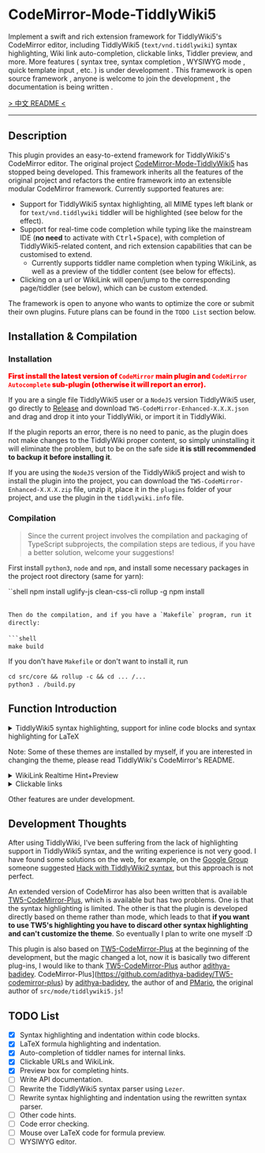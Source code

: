 # CodeMirror-Mode-TiddlyWiki5

Implement a swift and rich extension framework for TiddlyWiki5's CodeMirror editor, including TiddlyWiki5 (`text/vnd.tiddlywiki`) syntax highlighting, Wiki link auto-completion, clickable links, Tiddler preview, and more. More features ( syntax tree, syntax completion , WYSIWYG mode , quick template input , etc. ) is under development . This framework is open source framework , anyone is welcome to join the development , the documentation is being written .

[> 中文 README <](https://github.com/Gk0Wk/TW5-CodeMirror-Enhanced/blob/main/README.md)

---

## Description

This plugin provides an easy-to-extend framework for TiddlyWiki5's CodeMirror editor. The original project [CodeMirror-Mode-TiddlyWiki5](https://github.com/Gk0Wk/CodeMirror-Mode-TiddlyWiki5) has stopped being developed. This framework inherits all the features of the original project and refactors the entire framework into an extensible modular CodeMirror framework. Currently supported features are:

- Support for TiddlyWiki5 syntax highlighting, all MIME types left blank or for `text/vnd.tiddlywiki` tiddler will be highlighted (see below for the effect).
- Support for real-time code completion while typing like the mainstream IDE (**no need** to activate with <kbd>Ctrl</kbd>+<kbd>Space</kbd>), with completion of TiddlyWiki5-related content, and rich extension capabilities that can be customised to extend.
  - Currently supports tiddler name completion when typing WikiLink, as well as a preview of the tiddler content (see below for effects).
- Clicking on a url or WikiLink will open/jump to the corresponding page/tiddler (see below), which can be custom extended.

The framework is open to anyone who wants to optimize the core or submit their own plugins. Future plans can be found in the `TODO List` section below.

## Installation & Compilation

### Installation

<span style="color: red; font-weight: 900;">First install the latest version of `CodeMirror` main plugin and `CodeMirror Autocomplete` sub-plugin (otherwise it will report an error).</span>

If you are a single file TiddlyWiki5 user or a `NodeJS` version TiddlyWiki5 user, go directly to [Release](https://github.com/Gk0Wk/CodeMirror-Mode-TiddlyWiki5/releases) and download `TW5-CodeMirror-Enhanced-X.X.X.json` and drag and drop it into your TiddlyWiki, or import it in TiddlyWiki.

If the plugin reports an error, there is no need to panic, as the plugin does not make changes to the TiddlyWiki proper content, so simply uninstalling it will eliminate the problem, but to be on the safe side **it is still recommended to backup it before installing it**.

If you are using the `NodeJS` version of the TiddlyWiki5 project and wish to install the plugin into the project, you can download the `TW5-CodeMirror-Enhanced-X.X.X.zip` file, unzip it, place it in the `plugins` folder of your project, and use the plugin in the `tiddlywiki.info` file.

### Compilation

> Since the current project involves the compilation and packaging of TypeScript subprojects, the compilation steps are tedious, if you have a better solution, welcome your suggestions!

First install `python3`, `node` and `npm`, and install some necessary packages in the project root directory (same for yarn):

``shell
npm install uglify-js clean-css-cli rollup -g
npm install

````

Then do the compilation, and if you have a `Makefile` program, run it directly:

```shell
make build
````

If you don't have `Makefile` or don't want to install it, run

```shell
cd src/core && rollup -c && cd ... /...
python3 . /build.py
```

## Function Introduction

<details>
<summary>TiddlyWiki5 syntax highlighting, support for inline code blocks and syntax highlighting for LaTeX</summary>

Default:
![default](media/mode-default.jpg)

Ayu-Dark:
![ayu-dark](media/mode-ayu-dark.jpg)

TiddlyWiki:
![tiddlywiki](media/mode-tiddlywiki.jpg)

</details>

Note: Some of these themes are installed by myself, if you are interested in changing the theme, please read TiddlyWiki's CodeMirror's README.

<details>
<summary>WikiLink Realtime Hint+Preview</summary>

![wikilink-hint](media/wikilink-hint.gif)

With hint-preview opened：

![hint-preview](media/hint-preview.jpg)

</details>

<details>
<summary>Clickable links</summary>

![wikilink-hint](media/clickable-link.gif)

- For macOS users，<kbd>cmd</kbd> + <kbd>LeftClick</kbd> to open tiddler or external url.
- For other users，<kbd>ctrl</kbd> + <kbd>LeftClick</kbd> to open tiddler or external url.

</details>

Other features are under development.

## Development Thoughts

After using TiddlyWiki, I've been suffering from the lack of highlighting support in TiddlyWiki5 syntax, and the writing experience is not very good. I have found some solutions on the web, for example, on the [Google Group](https://groups.google.com/g/tiddlywiki/c/c3y-PycRP4M) someone suggested [Hack with TiddlyWiki2 syntax](https://www.gitmemory.com/issue/Jermolene/TiddlyWiki5/3685/770313436), but this approach is not perfect.

An extended version of CodeMirror has also been written that is available [TW5-CodeMirror-Plus](https://github.com/adithya-badidey/TW5-codemirror-plus), which is available but has two problems. One is that the syntax highlighting is limited. The other is that the plugin is developed directly based on theme rather than mode, which leads to that **if you want to use TW5's highlighting you have to discard other syntax highlighting and can't customize the theme**. So eventually I plan to write one myself :D

This plugin is also based on [TW5-CodeMirror-Plus](https://github.com/adithya-badidey/TW5-codemirror-plus) at the beginning of the development, but the magic changed a lot, now it is basically two different plug-ins, I would like to thank [TW5-CodeMirror-Plus](https://github.com/adithya-badidey/TW5-codemirror-plus) author [adithya-badidey](https://github.com/adithya-badidey/TW5-codemirror-plus). CodeMirror-Plus](https://github.com/adithya-badidey/TW5-codemirror-plus) by [adithya-badidey](https://github.com/adithya-badidey), the author of and [PMario](https://github.com/pmario), the original author of `src/mode/tiddlywiki5.js`!

## TODO List

- [x] Syntax highlighting and indentation within code blocks.
- [x] LaTeX formula highlighting and indentation.
- [x] Auto-completion of tiddler names for internal links.
- [x] Clickable URLs and WikiLink.
- [x] Preview box for completing hints.
- [ ] Write API documentation.
- [ ] Rewrite the TiddlyWiki5 syntax parser using `Lezer`.
- [ ] Rewrite syntax highlighting and indentation using the rewritten syntax parser.
- [ ] Other code hints.
- [ ] Code error checking.
- [ ] Mouse over LaTeX code for formula preview.
- [ ] WYSIWYG editor.
